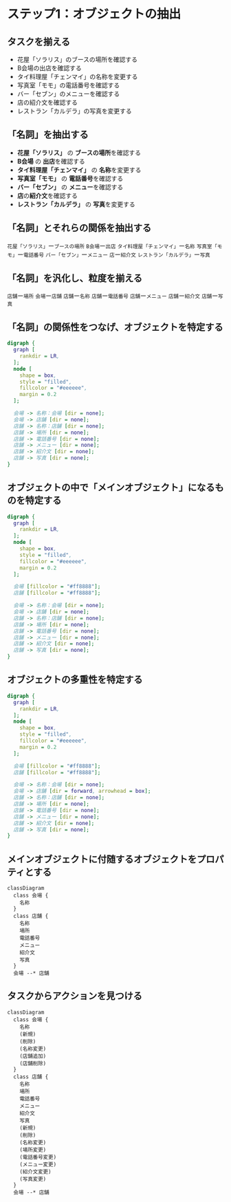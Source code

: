 # ステップ1：オブジェクトの抽出

## タスクを揃える
- 花屋「ソラリス」のブースの場所を確認する
- B会場の出店を確認する
- タイ料理屋「チェンマイ」の名称を変更する
- 写真室「モモ」の電話番号を確認する
- バー「セブン」のメニューを確認する
- 店の紹介文を確認する
- レストラン「カルデラ」の写真を変更する


## 「名詞」を抽出する
- **花屋「ソラリス」** の **ブースの場所**を確認する
- **B会場** の **出店**を確認する
- **タイ料理屋「チェンマイ」** の **名称**を変更する
- **写真室「モモ」** の **電話番号**を確認する
- **バー「セブン」** の **メニュー**を確認する
- **店**の**紹介文**を確認する
- **レストラン「カルデラ」** の **写真**を変更する


## 「名詞」とそれらの関係を抽出する
``花屋「ソラリス」``ー``ブースの場所``
``B会場``ー``出店``
``タイ料理屋「チェンマイ」``ー``名称``
``写真室「モモ」``ー``電話番号``
``バー「セブン」``ー``メニュー``
``店``ー``紹介文``
``レストラン「カルデラ」``ー``写真``


## 「名詞」を汎化し、粒度を揃える
``店舗``ー``場所``
``会場``ー``店舗``
``店舗``ー``名称``
``店舗``ー``電話番号``
``店舗``ー``メニュー``
``店舗``ー``紹介文``
``店舗``ー``写真``


## 「名詞」の関係性をつなげ、オブジェクトを特定する
```dot
digraph {
  graph [
    rankdir = LR,
  ];
  node [
    shape = box,
    style = "filled",
    fillcolor = "#eeeeee",
    margin = 0.2
  ];

  会場 -> 名称：会場 [dir = none];
  会場 -> 店舗 [dir = none];
  店舗 -> 名称：店舗 [dir = none];
  店舗 -> 場所 [dir = none];
  店舗 -> 電話番号 [dir = none];
  店舗 -> メニュー [dir = none];
  店舗 -> 紹介文 [dir = none];
  店舗 -> 写真 [dir = none];
}
```


## オブジェクトの中で「メインオブジェクト」になるものを特定する
```dot
digraph {
  graph [
    rankdir = LR,
  ];
  node [
    shape = box,
    style = "filled",
    fillcolor = "#eeeeee",
    margin = 0.2
  ];

  会場 [fillcolor = "#ff8888"];
  店舗 [fillcolor = "#ff8888"];

  会場 -> 名称：会場 [dir = none];
  会場 -> 店舗 [dir = none];
  店舗 -> 名称：店舗 [dir = none];
  店舗 -> 場所 [dir = none];
  店舗 -> 電話番号 [dir = none];
  店舗 -> メニュー [dir = none];
  店舗 -> 紹介文 [dir = none];
  店舗 -> 写真 [dir = none];
}
```


## オブジェクトの多重性を特定する
```dot
digraph {
  graph [
    rankdir = LR,
  ];
  node [
    shape = box,
    style = "filled",
    fillcolor = "#eeeeee",
    margin = 0.2
  ];

  会場 [fillcolor = "#ff8888"];
  店舗 [fillcolor = "#ff8888"];

  会場 -> 名称：会場 [dir = none];
  会場 -> 店舗 [dir = forward, arrowhead = box];
  店舗 -> 名称：店舗 [dir = none];
  店舗 -> 場所 [dir = none];
  店舗 -> 電話番号 [dir = none];
  店舗 -> メニュー [dir = none];
  店舗 -> 紹介文 [dir = none];
  店舗 -> 写真 [dir = none];
}
```


## メインオブジェクトに付随するオブジェクトをプロパティとする
```mermaid
classDiagram
  class 会場 {
    名称
  }
  class 店舗 {
    名称
    場所
    電話番号
    メニュー
    紹介文
    写真
  }
  会場 --* 店舗
```


## タスクからアクションを見つける
```mermaid
classDiagram
  class 会場 {
    名称
    (新規)
    (削除)
    (名称変更)
    (店舗追加)
    (店舗削除)
  }
  class 店舗 {
    名称
    場所
    電話番号
    メニュー
    紹介文
    写真
    (新規)
    (削除)
    (名称変更)
    (場所変更)
    (電話番号変更)
    (メニュー変更)
    (紹介文変更)
    (写真変更)
  }
  会場 --* 店舗
```
